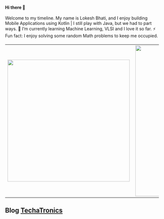 

<h4 align="left">
 Hi there 👋
</h4>
<p align="left">
Welcome to my timeline. My name is Lokesh Bhati, and I enjoy building Mobile Applications using Kotlin | I still play with Java, but we had to part ways. 
 🌱 I’m currently learning Machine Learning, VLSI and I love it so far.
 ⚡ Fun fact: I enjoy solving some random Math problems to keep me occupied.
<h5 align="left">
<center>
<table>
  <tr>
      <td><img width="400px" align="left" src="https://github-readme-stats.vercel.app/api/top-langs/?username=Bhati1998&hide=html&layout=compact" /></td>
      <td><img width="495px" align="left" src="https://github-readme-stats.vercel.app/api?username=Bhati1998&theme=default" /></td>
  </tr>   
</table>
</center>

  
 ## Blog [TechaTronics](https://www.youtube.com/channel/UCvdG9ByTr3OgBpkTGc19R9g?view_as=subscriber)


